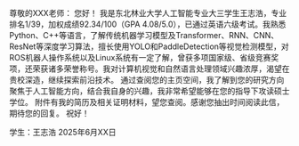 尊敬的XXX老师：
您好！
我是东北林业大学人工智能专业大三学生王志浩，专业排名1/39，加权成绩92.34/100（GPA 4.08/5.0），已通过英语六级考试。我熟悉Python、C++等语言，了解传统机器学习模型及Transformer、RNN、CNN、ResNet等深度学习算法，擅长使用YOLO和PaddleDetection等视觉检测模型，对ROS机器人操作系统以及Linux系统有一定了解，曾获多项国家级、省级竞赛奖项，还荣获诸多荣誉称号。我对计算机视觉和自然语言处理领域兴趣浓厚，渴望在贵校深造，继续探索前沿技术。
通过查阅您的主页空间，我了解到您的研究方向聚焦于人工智能方向，结合我自身的兴趣，我非常希望能够在您的指导下攻读硕士学位。
附件有我的简历及相关证明材料，望您查阅。感谢您抽出时间阅读此信，期待您的回复。
祝好！

学生：王志浩
2025年6月XX日

